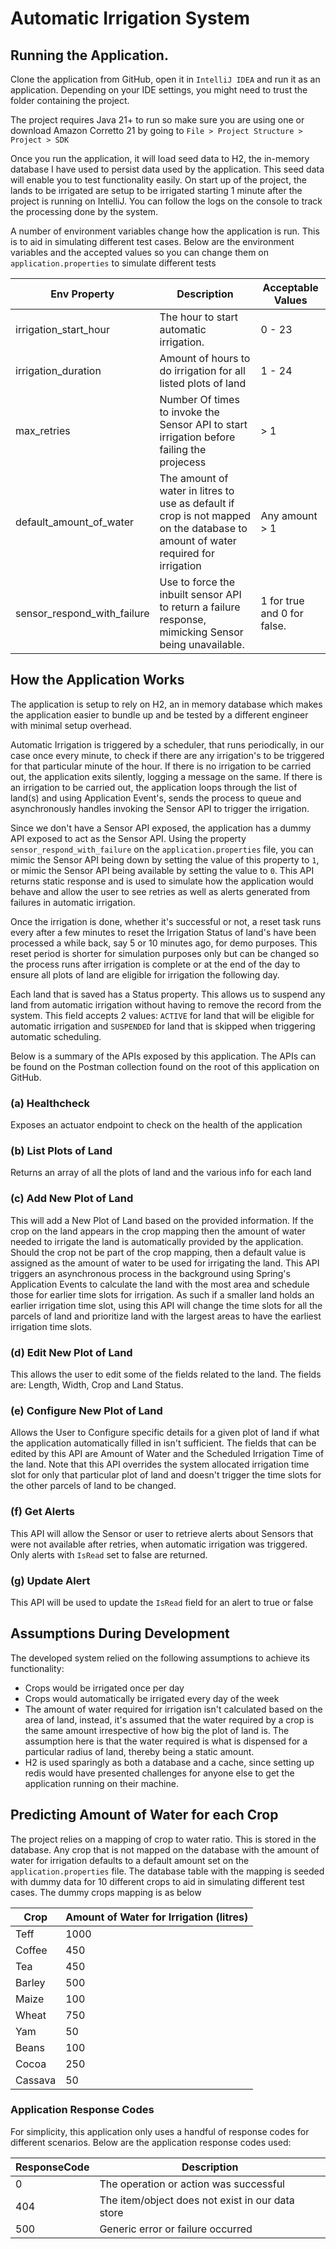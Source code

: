 

# Automatic Irrigation System

## Running the Application.

Clone the application from GitHub, open it in `IntelliJ IDEA` and run it as an application. Depending on your IDE settings, you might need to trust the folder containing the project.

The project requires Java 21+ to run so make sure you are using one or download Amazon Corretto 21 by going to `File > Project Structure > Project > SDK`

Once you run the application, it will load seed data to H2, the in-memory database I have used to persist data used by the application. This seed data will enable you to test functionality easily. On start up of the project, the lands to be irrigated are setup to be irrigated starting 1 minute after the project is running on IntelliJ. You can follow the logs on the console to track the processing done by the system.

A number of environment variables change how the application is run. This is to aid in simulating different test cases. Below are the environment variables and the accepted values so you can change them on `application.properties` to simulate different tests

| Env Property | Description | Acceptable Values |
|--------------|-------------|-------------|
| irrigation_start_hour         | The hour to start automatic irrigation.        | 0 - 23
| irrigation_duration       | Amount of hours to do irrigation for all listed plots of land         | 1 - 24
| max_retries | Number Of times to invoke the Sensor API to start irrigation before failing the projecess | > 1 
| default_amount_of_water | The amount of water in litres to use as default if crop is not mapped on the database to amount of water required for irrigation | Any amount > 1
sensor_respond_with_failure | Use to force the inbuilt sensor API to return a failure response, mimicking Sensor being unavailable. | 1 for true and 0 for false.

## How the Application Works

The application is setup to rely on H2, an in memory database which makes the application easier to bundle up and be tested by a different engineer with minimal setup overhead. 

Automatic Irrigation is triggered by a scheduler, that runs periodically, in our case once every minute, to check if there are any irrigation's to be triggered for that particular minute of the hour. If there is no irrigation to be carried out, the application exits silently, logging a message on the same. If there is an irrigation to be carried out, the application loops through the list of land(s) and using Application Event's, sends the process to queue and asynchronously handles invoking the Sensor API to trigger the irrigation. 

Since we don't have a Sensor API exposed, the application has a dummy API exposed to act as the Sensor API. Using the property `sensor_respond_with_failure` on the `application.properties` file, you can mimic the Sensor API being down by setting the value of this property to `1`, or mimic the Sensor API being available by setting the value to `0`. This API returns static response and is used to simulate how the application would behave and allow the user to see retries as well as alerts generated from failures in automatic irrigation.

Once the irrigation is done, whether it's successful or not, a reset task runs every after a few minutes to reset the Irrigation Status of land's have been processed a while back, say 5 or 10 minutes ago, for demo purposes. This reset period is shorter for simulation purposes only but can be changed so the process runs after irrigation is complete or at the end of the day to ensure all plots of land are eligible for irrigation the following day.

Each land that is saved has a Status property. This allows us to suspend any land from automatic irrigation without having to remove the record from the system. This field accepts 2 values: `ACTIVE` for land that will be eligible for automatic irrigation and `SUSPENDED` for land that is skipped when triggering automatic scheduling.

Below is a summary of the APIs exposed by this application. The APIs can be found on the Postman collection found on the root of this application on GitHub.

### (a) Healthcheck

Exposes an actuator endpoint to check on the health of the application

### (b) List Plots of Land

Returns an array of all the plots of land and the various info for each land


### (c) Add New Plot of Land

This will add a New Plot of Land based on the provided information. If the crop on the land appears in the crop mapping then the amount of water needed to irrigate the land is automatically provided by the application. Should the crop not be part of the crop mapping, then a default value is assigned as the amount of water to be used for irrigating the land. This API triggers an asynchronous process in the background using Spring's Application Events to calculate the land with the most area and schedule those for earlier time slots for irrigation. As such if a smaller land holds an earlier irrigation time slot, using this API will change the time slots for all the parcels of land and prioritize land with the largest areas to have the earliest irrigation time slots.

### (d) Edit New Plot of Land

This allows the user to edit some of the fields related to the land. The fields are: Length, Width, Crop and Land Status.

### (e) Configure New Plot of Land

Allows the User to Configure specific details for a given plot of land if what the application automatically filled in isn't sufficient. The fields that can be edited by this API are Amount of Water and the Scheduled Irrigation Time of the land. Note that this API overrides the system allocated irrigation time slot for only that particular plot of land and doesn't trigger the time slots for the other parcels of land to be changed.

### (f) Get Alerts

This API will allow the Sensor or user to retrieve alerts about Sensors that were not available after retries, when automatic irrigation was triggered. Only alerts with `IsRead` set to false are returned.

### (g) Update Alert

This API will be used to update the `IsRead` field for an alert to true or false

## Assumptions During Development
The developed system relied on the following assumptions to achieve its functionality:
- Crops would be irrigated once per day
- Crops would automatically be irrigated every day of the week
- The amount of water required for irrigation isn't calculated based on the area of land, instead, it's assumed that the water required by a crop is the same amount irrespective of how big the plot of land is. The assumption here is that the water required is what is dispensed for a particular radius of land, thereby being a static amount.
- H2 is used sparingly as both a database and a cache, since setting up redis would have presented challenges for anyone else to get the application running on their machine.

## Predicting Amount of Water for each Crop

The project relies on a mapping of crop to water ratio. This is stored in the database. Any crop that is not mapped on the database with the amount of water for irrigation defaults to a default amount set on the `application.properties` file. The database table with the mapping is seeded with dummy data for 10 different crops to aid in simulating different test cases. The dummy crops mapping is as below

| Crop    | Amount of Water for Irrigation (litres) |
|---------|-----------------------------------------|
| Teff    | 1000                                    |
| Coffee  | 450                                     |
| Tea     | 450                                     |
| Barley  | 500                                     |
| Maize   | 100                                     |
| Wheat   | 750                                     |
| Yam     | 50                                      |
| Beans   | 100                                     |
| Cocoa   | 250                                     |
| Cassava | 50                                      |


### Application Response Codes

For simplicity, this application only uses a handful of response codes for different scenarios. Below are the application response codes used:  

| **ResponseCode** | **Description**                                  |
|------------------|--------------------------------------------------|
| 0                | The operation or action was successful           |
| 404              | The item/object does not exist in our data store |
| 500              | Generic error or failure occurred                |